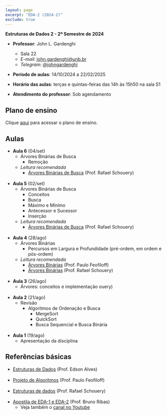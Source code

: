 ```yaml
---
layout: page
excerpt: "EDA-2 (2024-2)"
exclude: true
---
```


**Estruturas de Dados 2 - 2º Semestre de 2024**

* **Professor**: John L. Gardenghi
  + Sala 22
  + *E-mail*: john.gardenghi@unb.br
  + *Telegram*: <a href="https://t.me/johngardenghi" target="_blank">@johngardenghi</a>

* **Período de aulas**: 14/10/2024 a 22/02/2025
* **Horário das aulas**: terças e quintas-feiras das 14h às 15h50 na sala S1
* **Atendimento do professor**: Sob agendamento

## Plano de ensino

Clique <a href="plano_eda2_25_2.pdf" target="_blank">aqui</a> para acessar o plano de ensino.

<!--
## Notas

Clique [aqui](notas.htm) para visualizar as notas.
-->

## Aulas

<!--
* **Aula 29** (21/fev)
  + Revisão de notas e faltas
<br><br>
* **Aula 28** (19/fev)
  + Revisão de notas e faltas
<br><br>
* **Aula 27** (14/fev)
  + Revisão de notas e faltas
<br><br>
* **Aula 26** (12/fev)
  + Revisão de notas e faltas
<br><br>
* **Aula 25** (07/fev)
  + Avaliação Somativa 3
<br><br>
* **Aula 24** (05/fev)
<br><br>
* **Aula 23** (31/jan)
  + Grafos
    + Implementação usando matriz e listas de adjacências
<br><br>
* **Aula 22** (29/jan)
  + Grafos
    + Representação usando matriz e listas de adjacências
<br><br>
* **Aula 21** (24/jan)
  + Árvores Binárias de Busca Rubro-Negra Esquerdistas
    + Casos de inserção e operações de correção
<br><br>
* **Aula 20** (22/jan)
  + Árvores Binárias de Busca Rubro-Negra Esquerdistas
    + Casos de inserção e operações de correção
<br><br>
* **Aula 19** (17/jan)
  + Árvores Binárias de Busca Rubro-Negra Esquerdistas
    + Definição e conceitos
<br><br>
* **Aula 18** (15/jan)
  + Correção Avaliação Somativa 2
  + Árvores Binárias de Busca Rubro-Negra Esquerdistas
    + Introdução
<br><br>
* **Aula 17** (10/jan)
  + Avaliação Somativa 2
<br><br>
* **Aula 16** (08/jan)
  + Revisão
<br><br>
* ~~**Aula 16** (20/dez)~~
  + Aula suspensa
<br><br>
* **Aula 15** (18/dez)
  + Árvore binária de busca
    + Antecessor e sucessor
    + Remoção
<br><br>
* **Aula 14** (13/dez)
  + Árvore binária de busca
    + Criação, busca e inserção
    + Antecessor e sucessor
<br><br>
* **Aula 13** (11/dez)
  + Árvores binárias
    + Percursos em profundidade
  + Árvore binária de busca
    + Definição e conceitos básicos
<br><br>
* **Aula 12** (06/dez)
  + Árvores binárias
    + Conceitos básicos
    + Percursos em árvores
      + Percurso em largura
<br><br>
* **Aula 11** (04/dez)
  + Árvores
    + Conceitos básicos
<br><br>
* **Aula 10** (29/nov)
  + Correção da Somativa 1
  + Tabelas de dispersão
    + Endereçamento Aberto com Sondagem Linear
<br><br>
* **Aula 9** (27/nov)
  + Avaliação Somativa 1
<br><br>
* **Aula 8** (22/nov)
  + Tabelas de dispersão
    + Implementação usando Encadeamento Separado
  + *Leitura recomendada*:
    + <a href="https://www.ime.usp.br/~pf/algoritmos/aulas/hash.html" target="_blank">Prof. Paulo Feofiloff</a>
<br><br>    
* **Aula 7** (13/nov)
  + Tabelas de dispersão
    + Representação
    + Função de hash modular
    + Aplicações
  + *Leitura recomendada*:
    + Primos de Mersenne
      + <a href="https://pt.wikipedia.org/wiki/Primo_de_Mersenne" target="_blank">Wikipedia</a>
      + <a href="https://impa.br/noticias/numeros-primos-de-mersenne-visando-o-infinito/">Prof. Marcelo Viana</a>
<br><br>
-->
* **Aula 6** (04/set)
  + Árvores Binárias de Busca
    + Remoção
  + *Leitura recomendada*
    + <a href="https://www.ic.unicamp.br/~rafael/slides/mc202/unidade16-arvores-busca-handout.pdf" target="_blank">Árvores Binárias de Busca</a> (Prof. Rafael Schouery)
<br><br>
* **Aula 5** (02/set)
  + Árvores Binárias de Busca
    + Conceitos
    + Busca
    + Máximo e Mínimo
    + Antecessor e Sucessor
    + Inserção
  + *Leitura recomendada*
    + <a href="https://www.ic.unicamp.br/~rafael/slides/mc202/unidade16-arvores-busca-handout.pdf" target="_blank">Árvores Binárias de Busca</a> (Prof. Rafael Schouery)
<br><br>
* **Aula 4** (28/ago)
  + Árvores Binárias
    + Percursos em Largura e Profundidade (pré-ordem, em ordem e pós-ordem)
  + *Leitura recomendada*
    + <a href="https://www.ime.usp.br/~pf/algoritmos/aulas/bint.html" target="_blank">Árvores Binárias</a> (Prof. Paulo Feofiloff)
    + <a href="https://www.ic.unicamp.br/~rafael/slides/mc202/unidade15-arvores-binarias-handout.pdf" target="_blank">Árvores Binárias</a> (Prof. Rafael Schouery)
<br><br>
* **Aula 3** (26/ago)
  + Árvores: conceitos e implementação
ouery)
<br><br>
* **Aula 2** (21/ago)
  + Revisão
    + Algoritmos de Ordenação e Busca
      + MergeSort
      + QuickSort
      + Busca Sequencial e Busca Binária
<br><br>
* **Aula 1** (19/ago)
  + Apresentação da disciplina

## Referências básicas

* <a href="https://github.com/edsomjr/TEP/blob/master/Estruturas_de_Dados/README.md" target="_blank">Estruturas de Dados</a> (Prof. Edson Alves)
<br><br>
* <a href="https://www.ime.usp.br/~pf/algoritmos/index.html" target="_blank">Projeto de Algoritmos</a> (Prof. Paulo Feofiloff)
<br><br>
* <a href="https://www.ic.unicamp.br/~rafael/mc202.html" target="_blank">Estruturas de dados</a> (Prof. Rafael Schouery)
<br><br>
* <a href="https://www.brunoribas.com.br/apostila-eda/" target="_blank">Apostila de EDA-1 e EDA-2</a> (Prof. Bruno Ribas)
  + Veja também o <a href="https://www.youtube.com/@ProfBrunoRibas" target="_blank">canal no Youtube</a>
